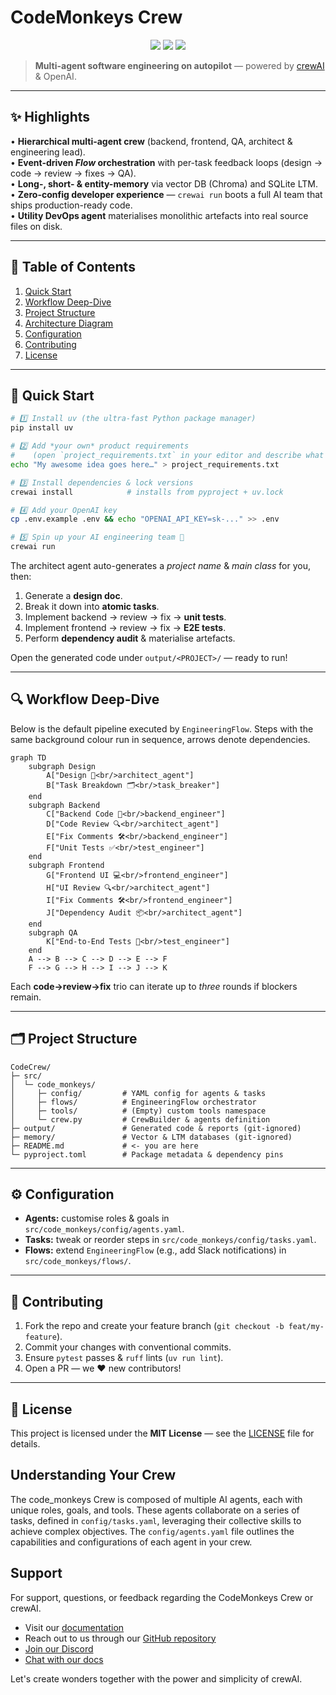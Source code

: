# CodeMonkeys Crew

<p align="center">
  <img src="https://img.shields.io/badge/Python-3.10%20%E2%80%93%203.13-blue?logo=python" />
  <img src="https://img.shields.io/github/license/asherfeldmangit/CodeCrew" />
  <img src="https://img.shields.io/github/actions/workflow/status/asherfeldmangit/CodeCrew/ci.yml?label=CI" />
</p>

> **Multi-agent software engineering on autopilot** — powered by [crewAI](https://crewai.com) & OpenAI.

---

## ✨ Highlights

• **Hierarchical multi-agent crew** (backend, frontend, QA, architect & engineering lead).  
• **Event-driven _Flow_ orchestration** with per-task feedback loops (design → code → review → fixes → QA).  
• **Long-, short- & entity-memory** via vector DB (Chroma) and SQLite LTM.  
• **Zero-config developer experience** — `crewai run` boots a full AI team that ships production-ready code.  
• **Utility DevOps agent** materialises monolithic artefacts into real source files on disk.

---

## 📖 Table of Contents
1. [Quick Start](#-quick-start)  
2. [Workflow Deep-Dive](#-workflow-deep-dive)  
3. [Project Structure](#-project-structure)  
4. [Architecture Diagram](#-architecture-diagram)  
5. [Configuration](#-configuration)  
6. [Contributing](#-contributing)  
7. [License](#-license)

---

## 🚀 Quick Start

```bash
# 1️⃣ Install uv (the ultra-fast Python package manager)
pip install uv

# 2️⃣ Add *your own* product requirements
#    (open `project_requirements.txt` in your editor and describe what you want built)
echo "My awesome idea goes here…" > project_requirements.txt

# 3️⃣ Install dependencies & lock versions
crewai install            # installs from pyproject + uv.lock

# 4️⃣ Add your OpenAI key
cp .env.example .env && echo "OPENAI_API_KEY=sk-..." >> .env

# 5️⃣ Spin up your AI engineering team 🐒
crewai run
```

The architect agent auto-generates a *project name* & *main class* for you, then:
1. Generate a **design doc**.  
2. Break it down into **atomic tasks**.  
3. Implement backend → review → fix → **unit tests**.  
4. Implement frontend → review → fix → **E2E tests**.  
5. Perform **dependency audit** & materialise artefacts.

Open the generated code under `output/<PROJECT>/` — ready to run!

---

## 🔍 Workflow Deep-Dive

Below is the default pipeline executed by `EngineeringFlow`.
Steps with the same background colour run in sequence, arrows denote dependencies.

```mermaid
graph TD
    subgraph Design
        A["Design 📄<br/>architect_agent"]
        B["Task Breakdown 🗂<br/>task_breaker"]
    end
    subgraph Backend
        C["Backend Code 💾<br/>backend_engineer"]
        D["Code Review 🔍<br/>architect_agent"]
        E["Fix Comments 🛠<br/>backend_engineer"]
        F["Unit Tests ✅<br/>test_engineer"]
    end
    subgraph Frontend
        G["Frontend UI 💻<br/>frontend_engineer"]
        H["UI Review 🔍<br/>architect_agent"]
        I["Fix Comments 🛠<br/>frontend_engineer"]
        J["Dependency Audit 📦<br/>architect_agent"]
    end
    subgraph QA
        K["End-to-End Tests 🚦<br/>test_engineer"]
    end
    A --> B --> C --> D --> E --> F
    F --> G --> H --> I --> J --> K
```

Each **code→review→fix** trio can iterate up to *three* rounds if blockers remain.

---

## 🗂 Project Structure

```text
CodeCrew/
├─ src/
│  └─ code_monkeys/
│     ├─ config/         # YAML config for agents & tasks
│     ├─ flows/          # EngineeringFlow orchestrator
│     ├─ tools/          # (Empty) custom tools namespace
│     └─ crew.py         # CrewBuilder & agents definition
├─ output/               # Generated code & reports (git-ignored)
├─ memory/               # Vector & LTM databases (git-ignored)
├─ README.md             # <- you are here
└─ pyproject.toml        # Package metadata & dependency pins
```

---

## ⚙️ Configuration

* **Agents:** customise roles & goals in `src/code_monkeys/config/agents.yaml`.  
* **Tasks:** tweak or reorder steps in `src/code_monkeys/config/tasks.yaml`.  
* **Flows:** extend `EngineeringFlow` (e.g., add Slack notifications) in `src/code_monkeys/flows/`.

---

## 🤝 Contributing

1. Fork the repo and create your feature branch (`git checkout -b feat/my-feature`).  
2. Commit your changes with conventional commits.  
3. Ensure `pytest` passes & `ruff` lints (`uv run lint`).  
4. Open a PR — we ❤️ new contributors!

---

## 📄 License

This project is licensed under the **MIT License** — see the [LICENSE](LICENSE) file for details.

## Understanding Your Crew

The code_monkeys Crew is composed of multiple AI agents, each with unique roles, goals, and tools. These agents collaborate on a series of tasks, defined in `config/tasks.yaml`, leveraging their collective skills to achieve complex objectives. The `config/agents.yaml` file outlines the capabilities and configurations of each agent in your crew.

## Support

For support, questions, or feedback regarding the CodeMonkeys Crew or crewAI.
- Visit our [documentation](https://docs.crewai.com)
- Reach out to us through our [GitHub repository](https://github.com/joaomdmoura/crewai)
- [Join our Discord](https://discord.com/invite/X4JWnZnxPb)
- [Chat with our docs](https://chatg.pt/DWjSBZn)

Let's create wonders together with the power and simplicity of crewAI.
